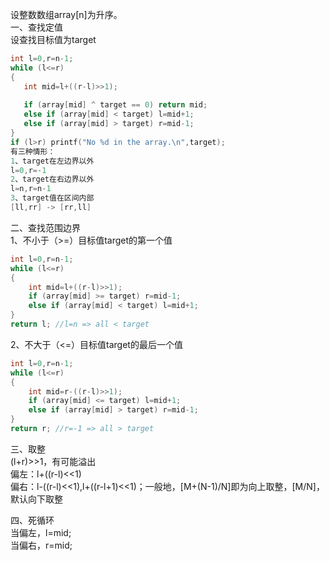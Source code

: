 设整数数组array[n]为升序。  
一、查找定值  
设查找目标值为target
``` c
int l=0,r=n-1;
while (l<=r)  
{
   int mid=l+((r-l)>>1); 
   
   if (array[mid] ^ target == 0) return mid;
   else if (array[mid] < target) l=mid+1;
   else if (array[mid] > target) r=mid-1;
}
if (l>r) printf("No %d in the array.\n",target);
有三种情形：  
1、target在左边界以外
l=0,r=-1  
2、target在右边界以外  
l=n,r=n-1  
3、target值在区间内部  
[ll,rr] -> [rr,ll]  

```

二、查找范围边界  
1、不小于（>=）目标值target的第一个值  
``` c
int l=0,r=n-1;
while (l<=r)  
{
    int mid=l+((r-l)>>1);
    if (array[mid] >= target) r=mid-1;
    else if (array[mid] < target) l=mid+1;
}
return l; //l=n => all < target
```
2、不大于（<=）目标值target的最后一个值  
``` c
int l=0,r=n-1;
while (l<=r)  
{
    int mid=r-((r-l)>>1);
    if (array[mid] <= target) l=mid+1;
    else if (array[mid] > target) r=mid-1;
}
return r; //r=-1 => all > target
```

三、取整  
(l+r)>>1，有可能溢出  
偏左：l+((r-l)<<1)  
偏右：l-((r-l)<<1),l+((r-l+1)<<1)；一般地，[M+(N-1)/N]即为向上取整，[M/N]，默认向下取整  

四、死循环  
当偏左，l=mid;  
当偏右，r=mid;  
